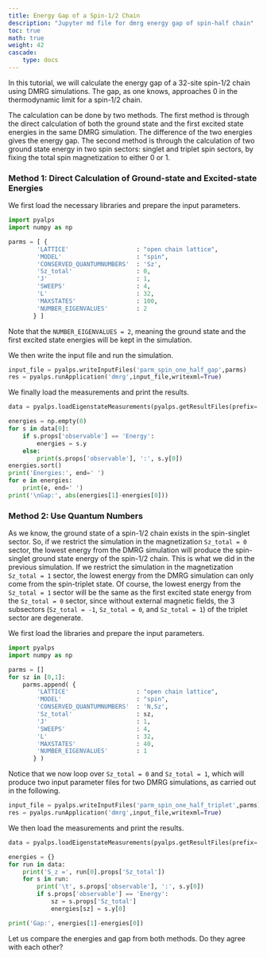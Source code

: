 ```yaml
---
title: Energy Gap of a Spin-1/2 Chain
description: "Jupyter md file for dmrg energy gap of spin-half chain"
toc: true
math: true
weight: 42
cascade:
    type: docs
---
```


In this tutorial, we will calculate the energy gap of a 32-site spin-1/2 chain using DMRG simulations. The gap, as one knows, approaches 0 in the thermodynamic limit for a spin-1/2 chain. 

The calculation can be done by two methods. The first method is through the direct calculation of both the ground state and the first excited state energies in the same DMRG simulation. The difference of the two energies gives the energy gap. The second method is through the calculation of two ground state energy in two spin sectors: singlet and triplet spin sectors, by fixing the total spin magnetization to either 0 or 1. 

### Method 1: Direct Calculation of Ground-state and Excited-state Energies

We first load the necessary libraries and prepare the input parameters.


```python
import pyalps
import numpy as np

parms = [ { 
        'LATTICE'                   : "open chain lattice", 
        'MODEL'                     : "spin",
        'CONSERVED_QUANTUMNUMBERS'  : 'Sz',
        'Sz_total'                  : 0,
        'J'                         : 1,
        'SWEEPS'                    : 4,
        'L'                         : 32,
        'MAXSTATES'                 : 100,
        'NUMBER_EIGENVALUES'        : 2
       } ]

```

Note that the `NUMBER_EIGENVALUES = 2`, meaning the ground state and the first excited state energies will be kept in the simulation. 

We then write the input file and run the simulation. 


```python
input_file = pyalps.writeInputFiles('parm_spin_one_half_gap',parms)
res = pyalps.runApplication('dmrg',input_file,writexml=True)
```

We finally load the measurements and print the results.


```python
data = pyalps.loadEigenstateMeasurements(pyalps.getResultFiles(prefix='parm_spin_one_half_gap'))

energies = np.empty(0)
for s in data[0]:
    if s.props['observable'] == 'Energy':
        energies = s.y
    else:
        print(s.props['observable'], ':', s.y[0])
energies.sort()
print('Energies:', end=' ')
for e in energies:
    print(e, end=' ')
print('\nGap:', abs(energies[1]-energies[0]))
```

### Method 2: Use Quantum Numbers

As we know, the ground state of a spin-1/2 chain exists in the spin-singlet sector. So, if we restrict the simulation in the magnetization `Sz_total = 0` sector, the lowest energy from the DMRG simulation will produce the spin-singlet ground state energy of the spin-1/2 chain. This is what we did in the previous simulation. If we restrict the simulation in the magnetization `Sz_total = 1` sector, the lowest energy from the DMRG simulation can only come from the spin-triplet state. Of course, the lowest energy from the `Sz_total = 1` sector will be the same as the first excited state energy from the `Sz_total = 0` sector, since without external magnetic fields, the 3 subsectors (`Sz_total = -1`, `Sz_total = 0`, and `Sz_total = 1`) of the triplet sector are degenerate.

We first load the libraries and prepare the input parameters.


```python
import pyalps
import numpy as np

parms = []
for sz in [0,1]:
    parms.append( { 
        'LATTICE'                   : "open chain lattice", 
        'MODEL'                     : "spin",
        'CONSERVED_QUANTUMNUMBERS'  : 'N,Sz',
        'Sz_total'                  : sz,
        'J'                         : 1,
        'SWEEPS'                    : 4,
        'L'                         : 32,
        'MAXSTATES'                 : 40,
        'NUMBER_EIGENVALUES'        : 1
       } )
```

Notice that we now loop over `Sz_total = 0` and `Sz_total = 1`, which will produce two input parameter files for two DMRG simulations, as carried out in the following.


```python
input_file = pyalps.writeInputFiles('parm_spin_one_half_triplet',parms)
res = pyalps.runApplication('dmrg',input_file,writexml=True)
```

We then load the measurements and print the results.


```python
data = pyalps.loadEigenstateMeasurements(pyalps.getResultFiles(prefix='parm_spin_one_half_triplet'))

energies = {}
for run in data:
    print('S_z =', run[0].props['Sz_total'])
    for s in run:
        print('\t', s.props['observable'], ':', s.y[0])
        if s.props['observable'] == 'Energy':
            sz = s.props['Sz_total']
            energies[sz] = s.y[0]

print('Gap:', energies[1]-energies[0])
```

Let us compare the energies and gap from both methods. Do they agree with each other?
